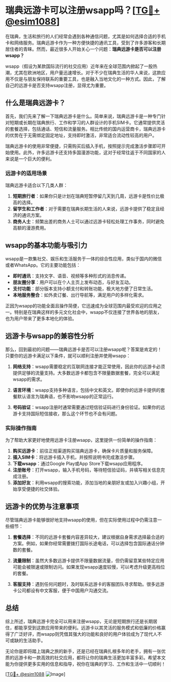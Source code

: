 # 瑞典远游卡可以注册wsapp吗？[[TG💪+ @esim1088](https://t.me/s/esim1088)]

在瑞典，生活和旅行的人们经常会遇到各种通信问题，尤其是如何选择合适的手机卡和网络服务。瑞典远游卡作为一种方便快捷的通讯工具，受到了许多游客和长期居住者的青睐。然而，最近很多人开始关心一个问题：**瑞典远游卡是否可以注册wsapp？**

wsapp（假设为某款国际流行的社交应用）近年来在全球范围内掀起了一股热潮，尤其在欧洲地区，用户量迅速增长。对于不少在瑞典生活的华人来说，这款应用不仅是与朋友保持联系的重要工具，也是融入当地文化的一种方式。因此，了解自己的远游卡是否支持wsapp注册，显得尤为重要。

## 什么是瑞典远游卡？

首先，我们先来了解一下瑞典远游卡是什么。简单来说，瑞典远游卡是一种专门针对短期或长期在瑞典旅行、工作和学习的人群设计的手机SIM卡。它通常提供灵活的套餐选择，包括通话、短信和流量服务。相比传统的国内运营商卡，瑞典远游卡的优势在于无需绑定固定地址，支持即时激活，非常适合流动性较高的用户。

瑞典远游卡的使用非常便捷，只需购买后插入手机，按照提示完成激活步骤即可开始使用。此外，许多远游卡还支持多国漫游功能，这对于经常往返于不同国家的人来说是一个巨大的便利。

### 远游卡的适用场景

瑞典远游卡适合以下几类人群：

1. **短期旅行者**：如果你只是计划在瑞典短暂停留几天到几周，远游卡是性价比极高的选择。
2. **留学生和工作者**：对于需要在瑞典长期生活的人来说，远游卡提供了稳定且经济的通讯方案。
3. **商务人士**：频繁出差的商务人士可以通过远游卡轻松处理工作事务，同时避免高额的漫游费用。

## wsapp的基本功能与吸引力

wsapp是一款集社交、娱乐和生活服务于一体的综合性应用，类似于国内的微信或者WhatsApp。它的主要功能包括：

- **即时通讯**：支持文字、语音、视频等多种形式的消息传递。
- **朋友圈分享**：用户可以在个人主页上发布动态，与好友互动。
- **支付功能**：部分版本支持小额支付和转账功能，极大地方便了日常生活。
- **本地服务整合**：如外卖订餐、出行导航等，满足用户的多样化需求。

正因为wsapp的功能全面且操作简便，它迅速成为全球范围内最受欢迎的应用之一。特别是在瑞典这样的多元文化社会中，wsapp不仅连接了世界各地的朋友，也为用户带来了更多本地化的体验。

## 远游卡与wsapp的兼容性分析

那么，回到最初的问题——瑞典远游卡是否可以注册wsapp呢？答案是肯定的！只要你的远游卡满足以下条件，就可以顺利注册并使用wsapp：

1. **网络支持**：wsapp需要稳定的互联网连接才能正常使用，因此你的远游卡必须提供足够的流量支持。大多数远游卡都包含不限量数据套餐，完全可以满足wsapp的需求。
   
2. **语言环境**：wsapp支持多种语言，包括中文和英文。即使你的远游卡提供的套餐默认语言为瑞典语，也不影响wsapp的正常运行。

3. **号码验证**：wsapp注册时通常需要通过短信验证码进行身份验证。如果你的远游卡支持国际短信接收，那么这个环节也不会有问题。

### 实际操作指南

为了帮助大家更好地使用远游卡注册wsapp，这里提供一份简单的操作指南：

1. **购买远游卡**：前往正规渠道购买瑞典远游卡，确保卡片质量和服务保障。
2. **插入SIM卡**：将远游卡插入手机，并按照说明书完成激活步骤。
3. **下载wsapp**：通过Google Play或App Store下载wsapp应用程序。
4. **注册账号**：打开wsapp，输入手机号码，等待短信验证码，并填写相关信息完成注册。
5. **添加好友**：利用wsapp的搜索功能，添加当地的亲朋好友或加入兴趣小组，开始享受便捷的社交体验。

## 远游卡的优势与注意事项

尽管瑞典远游卡能够很好地支持wsapp的使用，但在实际使用过程中仍需注意一些细节：

1. **套餐选择**：不同的远游卡套餐内容差异较大，建议根据自身需求选择最合适的方案。例如，如果你经常需要拨打国际长途电话，可以选择包含国际通话分钟数的套餐。
   
2. **流量限制**：虽然大多数远游卡提供不限量数据流量，但仍需留意某些特定应用可能会被限速或限制访问。如果发现wsapp速度较慢，可以考虑升级更高档位的套餐。

3. **客服支持**：遇到任何问题时，及时联系远游卡的客服团队寻求帮助。很多远游卡公司都设有中文客服，便于中国用户沟通交流。

## 总结

综上所述，瑞典远游卡完全可以用来注册wsapp，无论是短期旅行还是长期居住，都能享受到这款应用带来的便利。远游卡以其灵活的服务模式和低廉的价格赢得了广泛好评，而wsapp则凭借其强大的功能和良好的用户体验成为了现代人不可或缺的生活助手。

无论你是即将踏上瑞典之旅的新手，还是已经在瑞典扎根多年的老手，拥有一张优质的远游卡和一款高效的社交应用，都将让你的瑞典生活更加丰富多彩。希望本文能为你提供更多实用的信息和指导，祝你在瑞典的学习、工作和生活中一切顺利！

[[TG💪+ @esim1088](https://t.me/s/esim1088) ![Image](https://i.postimg.cc/4NQfJmqS/Snipaste-2025-05-13-00-14-12.png)]